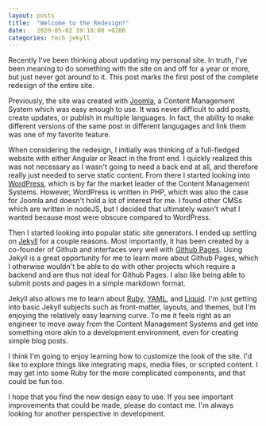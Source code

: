 ```yaml
---
layout: posts
title:  "Welcome to the Redesign!"
date:   2020-05-02 19:18:00 +0200
categories: tech jekyll
---
```

Recently I've been thinking about updating my personal site. In truth, I've been meaning to do something with the site on and off for a year or more, but just never got around to it. This post marks the first post of the complete redesign of the entire site.

Previously, the site was created with [Joomla][joomla], a Content Management System which was easy enough to use. It was never difficult to add posts, create updates, or publish in multiple languages. In fact, the ability to make different versions of the same post in different langugages and link them was one of my favorite feature.

When considering the redesign, I initially was thinking of a full-fledged website with either Angular or React in the front end. I quickly realized this was not necessary as I wasn't going to need a back end at all, and therefore really just needed to serve static content. From there I started looking into [WordPress][wordpress], which is by far the market leader of the Content Management Systems. However, WordPress is written in PHP, which was also the case for Joomla and doesn't hold a lot of interest for me. I found other CMSs which are written in nodeJS, but I decided that ultimately wasn't what I wanted because most were obscure compared to WordPress.

Then I started looking into popular static site generators. I ended up settling on [Jekyll][jekyll] for a couple reasons. Most importantly, it has been created by a co-founder of Github and interfaces very well with [Github Pages][githubpages]. Using Jekyll is a great opportunity for me to learn more about Github Pages, which I otherwise wouldn't be able to do with other projects which require a backend and are thus not ideal for Github Pages. I also like being able to submit posts and pages in a simple markdown format.

Jekyll also allows me to learn about [Ruby][ruby], [YAML][yaml], and [Liquid][liquid]. I'm just getting into basic Jekyll subjects such as  front-matter, layouts, and themes, but I'm enjoying the relatively easy learning curve. To me it feels right as an engineer to move away from the Content Management Systems and get into something more akin to a development environment, even for creating simple blog posts.

I think I'm going to enjoy learning how to customize the look of the site. I'd like to explore things like integrating maps, media files, or scripted content. I may get into some Ruby for the more complicated components, and that could be fun too.

I hope that you find the new design easy to use. If you see important improvements that could be made, please do contact me. I'm always looking for another perspective in development.

[githubpages]: https://pages.github.com/
[jekyll]: https://jekyllrb.com/
[joomla]: https://www.joomla.org/
[liquid]: https://shopify.github.io/liquid/
[ruby]: https://www.ruby-lang.org/
[wordpress]: https://wordpress.com/
[yaml]: https://yaml.org/
